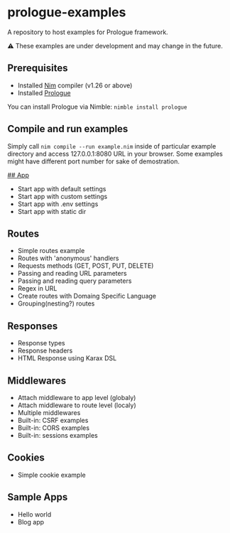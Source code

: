 # prologue-examples
A repository to host examples for Prologue framework.

⚠️ These examples are under development and may change in the future.

## Prerequisites
- Installed [Nim](https://nim-lang.org/) compiler (v1.26 or above)
- Installed [Prologue](https://github.com/planety/prologue)

You can install Prologue via Nimble: `nimble install prologue`

## Compile and run examples
Simply call `nim compile --run example.nim` inside of particular example directory and access 127.0.0.1:8080 URL in your browser.
Some examples might have different port number for sake of demostration.

[## App](app_examples)
- Start app with default settings
- Start app with custom settings
- Start app with .env settings
- Start app with static dir

## Routes
- Simple routes example
- Routes with 'anonymous' handlers
- Requests methods (GET, POST, PUT, DELETE)
- Passing and reading URL parameters
- Passing and reading query parameters
- Regex in URL
- Create routes with Domaing Specific Language
- Grouping(nesting?) routes

## Responses
- Response types
- Response headers
- HTML Response using Karax DSL

## Middlewares
- Attach middleware to app level (globaly)
- Attach middleware to route level (localy)
- Multiple middlewares
- Built-in: CSRF examples
- Built-in: CORS examples
- Built-in: sessions examples

## Cookies
- Simple cookie example

## Sample Apps
- Hello world
- Blog app